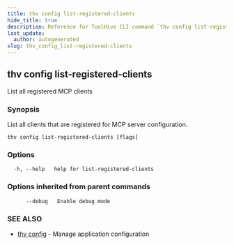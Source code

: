 ```yaml
---
title: thv config list-registered-clients
hide_title: true
description: Reference for ToolHive CLI command `thv config list-registered-clients`
last_update:
  author: autogenerated
slug: thv_config_list-registered-clients
---
```


## thv config list-registered-clients

List all registered MCP clients

### Synopsis

List all clients that are registered for MCP server configuration.

```
thv config list-registered-clients [flags]
```

### Options

```
  -h, --help   help for list-registered-clients
```

### Options inherited from parent commands

```
      --debug   Enable debug mode
```

### SEE ALSO

* [thv config](thv_config.md)	 - Manage application configuration

